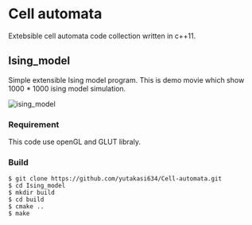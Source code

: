 Cell automata
====

Extebsible cell automata code collection written in c++11.

## Ising_model
Simple extensible Ising model program.
This is demo movie which show 1000 * 1000 ising model simulation.

![ising_model](data/ising_model_1000_1000.gif)

### Requirement

This code use openGL and GLUT libraly.

### Build

```
$ git clone https://github.com/yutakasi634/Cell-automata.git
$ cd Ising_model
$ mkdir build
$ cd build
$ cmake ..
$ make
```
